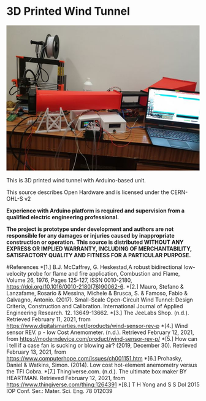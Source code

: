 # 3D Printed Wind Tunnel
![3D Printed Wind Tunnel](https://github.com/majaczech/wind-tunnel/blob/a0c46b066048b322eb1439d55becad7b6d483969/images/wind-tunnel-use.jpg)

This is 3D printed wind tunnel with Arduino-based unit. 

This source describes Open Hardware and is licensed under the CERN-OHL-S v2

**Experience with Arduino platform is required and supervision from a qualified electric engineering professional.**

**The project is prototype under development and authors are not responsible for any damages or injuries caused by inappropriate construction or operation.**
**This source is distributed WITHOUT ANY EXPRESS OR IMPLIED WARRANTY, INCLUDING OF MERCHANTABILITY, SATISFACTORY QUALITY AND FITNESS FOR A PARTICULAR PURPOSE.**


#References
*[1.]	B.J. McCaffrey, G. Heskestad,A robust bidirectional low-velocity probe for flame and fire application, Combustion and Flame, Volume 26, 1976, Pages 125-127, ISSN 0010-2180, https://doi.org/10.1016/0010-2180(76)90062-6.
*[2.]	Mauro, Stefano & Lanzafame, Rosario & Messina, Michele & Brusca, S. & Famoso, Fabio & Galvagno, Antonio. (2017). Small-Scale Open-Circuit Wind Tunnel: Design Criteria, Construction and Calibration. International Journal of Applied Engineering Research. 12. 13649-13662.
*[3.]	The JeeLabs Shop. (n.d.). Retrieved February 11, 2021, from https://www.digitalsmarties.net/products/wind-sensor-rev-p
*[4.]	Wind sensor REV. p - low Cost Anemometer. (n.d.). Retrieved February 12, 2021, from https://moderndevice.com/product/wind-sensor-rev-p/
*[5.]	How can i tell if a case fan is sucking or blowing air? (2019, December 30). Retrieved February 13, 2021, from https://www.computerhope.com/issues/ch001151.htm
*[6.]	Prohasky, Daniel & Watkins, Simon. (2014). Low cost hot-element anemometry versus the TFI Cobra.
*[7.]	Thingiverse.com. (n.d.). The ultimate box maker BY HEARTMAN. Retrieved February 12, 2021, from https://www.thingiverse.com/thing:1264391
*[8.]	T H Yong and S S Dol 2015 IOP Conf. Ser.: Mater. Sci. Eng. 78 012039

